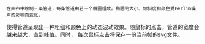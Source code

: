     在画布中绘制三条管道，每条管道由若干个椭圆组成。椭圆的大小、倾斜度和颜色受Perlin噪声的影响而变化，
使得管道呈现出一种粗细和颜色上的动态波动效果。随鼠标的点击，管道的宽度会越来越大，直到峰值。同时，
每次鼠标点击将保存一份当前帧的svg文件。
